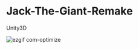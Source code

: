 # Jack-The-Giant-Remake
Unity3D


![ezgif com-optimize](https://user-images.githubusercontent.com/42827967/57816679-3a3ef300-774a-11e9-8e6d-1e739a7e2ad3.gif)

